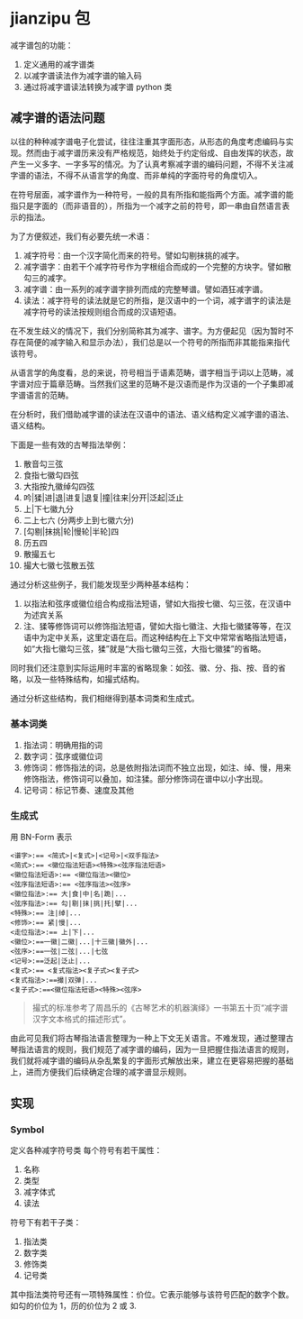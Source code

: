 # jianzipu 包

减字谱包的功能：

1. 定义通用的减字谱类
2. 以减字谱读法作为减字谱的输入码
3. 通过将减字谱读法转换为减字谱 python 类

## 减字谱的语法问题

以往的种种减字谱电子化尝试，往往注重其字面形态，从形态的角度考虑编码与实现。然而由于减字谱历来没有严格规范，始终处于约定俗成、自由发挥的状态，故产生一义多字、一字多写的情况。为了认真考察减字谱的编码问题，不得不关注减字谱的语法，不得不从语言学的角度、而非单纯的字面符号的角度切入。

在符号层面，减字谱作为一种符号，一般的具有所指和能指两个方面。减字谱的能指只是字面的（而非语音的），所指为一个减字之前的符号，即一串由自然语言表示的指法。

为了方便叙述，我们有必要先统一术语：

1. 减字符号：由一个汉字简化而来的符号。譬如勾剔抹挑的减字。
2. 减字谱字：由若干个减字符号作为字根组合而成的一个完整的方块字。譬如散勾三的减字。
3. 减字谱：由一系列的减字谱字排列而成的完整琴谱。譬如酒狂减字谱。
4. 读法：减字符号的读法就是它的所指，是汉语中的一个词，减字谱字的读法是减字符号的读法按规则组合而成的汉语短语。

在不发生歧义的情况下，我们分别简称其为减字、谱字。为方便起见（因为暂时不存在简便的减字输入和显示办法），我们总是以一个符号的所指而非其能指来指代该符号。

从语言学的角度看，总的来说，符号相当于语素范畴，谱字相当于词以上范畴，减字谱对应于篇章范畴。当然我们这里的范畴不是汉语而是作为汉语的一个子集即减字谱语言的范畴。

<!-- [

我们同样地可以研究哪些符号是自由/成词语素，哪些是不成词语素（黏着语素，剩余语素），哪些甚至不构成语素而只是语素的组成部分，例如：

1. 左手指法（大食中名跪）、右手八法（勾剔抹挑托擘打摘）、弦序、徽位都是自由语素。
2. 泛是一个剩余语素，因为它
3. 记号如泛起、泛止，它们是自由语素，因为其可以作为一个完整谱字独立运用
4. 我们约定勾剔、抹挑为一个语素
5. 修饰词如注、绰是黏着语素，吟、猱则是自由语素

] -->

在分析时，我们借助减字谱的读法在汉语中的语法、语义结构定义减字谱的语法、语义结构。

下面是一些有效的古琴指法举例：

1. 散音勾三弦
2. 食指七徽勾四弦
3. 大指按九徽绰勾四弦
4. 吟|猱|进|退|进复|退复|撞|往来|分开|泛起|泛止
5. 上|下七徽九分
6. 二上七六 (分两步上到七徽六分)
7. [勾剔|抹挑|轮|慢轮|半轮]四
8. 历五四
9. 散撮五七
10. 撮大七徽七弦散五弦

通过分析这些例子，我们能发现至少两种基本结构：

1. 以指法和弦序或徽位组合构成指法短语，譬如大指按七徽、勾三弦，在汉语中为述宾关系
2. 注、猱等修饰词可以修饰指法短语，譬如大指七徽注、大指七徽猱等等，在汉语中为定中关系，这里定语在后。而这种结构在上下文中常常省略指法短语，如“大指七徽勾三弦，猱”就是“大指七徽勾三弦，大指七徽猱”的省略。

同时我们还注意到实际运用时丰富的省略现象：如弦、徽、分、指、按、音的省略，以及一些特殊结构，如撮式结构。

通过分析这些结构，我们相继得到基本词类和生成式。

### 基本词类

1. 指法词：明确用指的词
2. 数字词：弦序或徽位词
3. 修饰词：修饰指法的词，总是依附指法词而不独立出现，如注、绰、慢，用来修饰指法，修饰词可以叠加，如注猱。部分修饰词在谱中以小字出现。
4. 记号词：标记节奏、速度及其他

### 生成式

用 BN-Form 表示

```
<谱字>:== <简式>|<复式>|<记号>|<双手指法>
<简式>:== <徽位指法短语><特殊><弦序指法短语>
<徽位指法短语>:== <徽位指法><徽位>
<弦序指法短语>:== <弦序指法><弦序>
<徽位指法>:== 大|食|中|名|跪|...
<弦序指法>:== 勾|剔|抹|挑|托|擘|...
<特殊>:== 注|绰|...
<修饰>:== 紧|慢|...
<走位指法>:== 上|下|...
<徽位>:==一徽|二徽|...|十三徽|徽外|...
<弦序>:==一弦|二弦|...|七弦
<记号>:==泛起|泛止|...
<复式>:== <复式指法><复子式><复子式>
<复式指法>:==撮|双弹|...
<复子式>:==<徽位指法短语><特殊><弦序>
```

> 撮式的标准参考了周昌乐的《古琴艺术的机器演绎》一书第五十页“减字谱汉字文本格式的描述形式”。

由此可见我们将古琴指法语言整理为一种上下文无关语言。不难发现，通过整理古琴指法语言的规则，我们规范了减字谱的编码，因为一旦把握住指法语言的规则，我们就将减字谱的编码从杂乱繁复的字面形式解放出来，建立在更容易把握的基础上，进而方便我们后续确定合理的减字谱显示规则。

## 实现

### Symbol

定义各种减字符号类
每个符号有若干属性：

1. 名称
2. 类型
3. 减字体式
4. 读法

符号下有若干子类：

1. 指法类
2. 数字类
3. 修饰类
4. 记号类

其中指法类符号还有一项特殊属性：价位。它表示能够与该符号匹配的数字个数。如勾的价位为 1，历的价位为 2 或 3.
